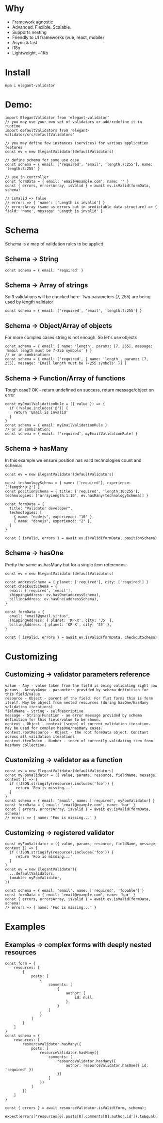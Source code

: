 # Why

- Framework agnostic
- Advanced. Flexible. Scalable.
- Supports nesting
- Friendly to UI frameworks (vue, react, mobile)
- Async & fast
- i18n
- Lightweight, ~1Kb

# Install

```
npm i elegant-validator
```

# Demo:
```
import ElegantValidator from 'elegant-validator'
// you may use your own set of validators or add/redefine it in runtime
import defaultValidators from 'elegant-validator/src/defaultValidators'

// you may define few instances (services) for various application features
const ev = new ElegantValidator(defaultValidators) 

// define schema for some use case
const schema = { email: ['required', 'email', 'length:7:255'], name: 'length:3:255' }

// use in controller 
const formData = { email: 'email@example.com', name: '' }
const { errors, errorsArray, isValid } = await ev.isValid(formData, schema)

// isValid => false
// errors => { 'name': ['Length is invalid'] }
// errorsArray (same as errors but in predictable data structure) => { field: 'name', message: 'Length is invalid' }
```

# Schema
Schema is a map of validation rules to be applied.

## Schema -> String
```
const schema = { email: 'required' }
```

## Schema -> Array of strings
So 3 validations will be checked here. Two parameters (7, 255) are being used by length validator 
```
const schema = { email: ['required', 'email', 'length:7:255'] }
```

## Schema -> Object/Array of objects
For more complex cases string is not enough. So let's use objects
```
const schema = { email: { name: 'length', params: [7, 255], message: 'Email length must be 7-255 symbols' } }
// or in combination:
const schema = { email: ['required', { name: 'length', params: [7, 255], message: 'Email length must be 7-255 symbols' }] }
```

## Schema -> Function/Array of functions
Tough case? OK - return undefined on success, return message/object on error
```
const myEmailValidationRule = ({ value }) => {
  if (!value.includes('@')) {
    return 'Email is invalid'
  }
}
const schema = { email: myEmailValidationRule }
// or in combination:
const schema = { email: ['required', myEmailValidationRule] }
```

## Schema -> hasMany
In this example we ensure position has valid technologies count and schema: 
```
const ev = new ElegantValidator(defaultValidators) 

const technologySchema = { name: ['required'], experience: ['length:0:2'] }
const positionSchema = { title: ['required', 'length:10:255'], technologies: ['arrayLength:1:10', ev.hasMany(technologySchema)] }

const formData = {
  title: "Validator developer",
  technologies: [
    { name: "nodejs", experience: "10" },
    { name: "donejs", experience: "2" },
  ]
}

const { isValid, errors } = await ev.isValid(formData, positionSchema)
```

## Schema -> hasOne
Pretty the same as hasMany but for a single item references:
```
const ev = new ElegantValidator(defaultValidators) 

const addressSchema = { planet: ['required'], city: ['required'] }
const checkoutSchema = { 
  email: ['required', 'email'],
  shippingAddress: ev.hasOne(addressSchema),
  billingAddress: ev.hasOne(addressSchema),
}

const formData = {
  email: "email@gmail.sirius",
  shippingAddress: { planet: 'KP-X', city: '35' },
  billingAddress: { planet: 'KP-X', city: '35' },
}

const { isValid, errors } = await ev.isValid(formData, checkoutSchema)
```

# Customizing

## Customizing -> validator parameters reference
```
value - Any - value taken from the field is being validating right now
params - Array<Any> - parameters provided by schema definition for this field/value
resource - Object - parent of the field. For flat forms this is form itself. May be object from nested resources (during hasOne/hasMany validation iterations) 
fieldName - String - selfdescriptive
message - String|Function - an error message provided by schema definition for this field/value to be shown.
context - Object - context (scope) of current validation iteration. May be used for complex hasOne/hasMany cases.
context.rootResource - Object - the root formData object. Constant across all validation iterations
context.itemIndex - Number - index of currently validating item from hasMany collection. 
```

## Customizing -> validator as a function
```
const ev = new ElegantValidator(defaultValidators) 
const myFooValidator = ({ value, params, resource, fieldName, message, context }) => {
  if (!JSON.stringify(resource).includes('foo')) {
     return 'Foo is missing...'
  }
}
const schema = { email: 'email', name: ['required', myFooValidator] }
const formData = { email: 'email@example.com', name: 'bar' }
const { errors, errorsArray, isValid } = await ev.isValid(formData, schema)
// errors => { name: 'Foo is missing...' }
```

## Customizing -> registered validator
```
const myFooValidator = ({ value, params, resource, fieldName, message, context }) => {
  if (!JSON.stringify(resource).includes('foo')) {
     return 'Foo is missing...'
  }
}
const ev = new ElegantValidator({
  ...defaultValidators,
  fooable: myFooValidator,
}) 

const schema = { email: 'email', name: ['required', 'fooable'] }
const formData = { email: 'email@example.com', name: 'bar' }
const { errors, errorsArray, isValid } = await ev.isValid(formData, schema)
// errors => { name: 'Foo is missing...' }
```

# Examples

## Examples -> complex forms with deeply nested resources
```
const form = {
    resources: [
        {
            posts: [
                {
                    comments: [
                        {
                            author: {
                                id: null,
                            },
                        }
                    ]
                }
            ]
        }
    ]
}
const schema = {
    resources: [
        resourceValidator.hasMany({
            posts: [
                resourceValidator.hasMany({
                    comments: [
                        resourceValidator.hasMany({
                            author: resourceValidator.hasOne({ id: 'required' })
                        })
                    ]
                })
            ]
        })
    ]
}

const { errors } = await resourceValidator.isValid(form, schema);

expect(errors['resources[0].posts[0].comments[0].author.id']).toEqual(['Required'])
```
